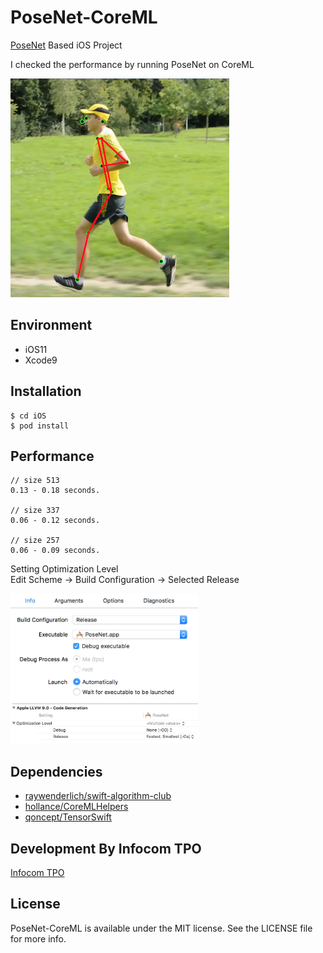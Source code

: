 # PoseNet-CoreML

[PoseNet](https://github.com/tensorflow/tfjs-models/tree/master/posenet) Based iOS Project

I checked the performance by running PoseNet on CoreML

![result](converter/images/result.png)


## Environment
* iOS11
* Xcode9


## Installation

```
$ cd iOS
$ pod install
```

## Performance

```
// size 513 
0.13 - 0.18 seconds.

// size 337
0.06 - 0.12 seconds.

// size 257
0.06 - 0.09 seconds.
```

Setting Optimization Level  
Edit Scheme -> Build Configuration -> Selected Release  

<img src="converter/images/build_configuration.png" width="300" />
<img src="converter/images/opt_release.png" width="300" />

## Dependencies

* [raywenderlich/swift-algorithm-club](https://github.com/raywenderlich/swift-algorithm-club)
* [hollance/CoreMLHelpers](https://github.com/hollance/CoreMLHelpers)
* [qoncept/TensorSwift](https://github.com/qoncept/TensorSwift)

## Development By Infocom TPO

[Infocom TPO](https://lab.infocom.co.jp/)

## License

PoseNet-CoreML is available under the MIT license. See the LICENSE file for more info.
